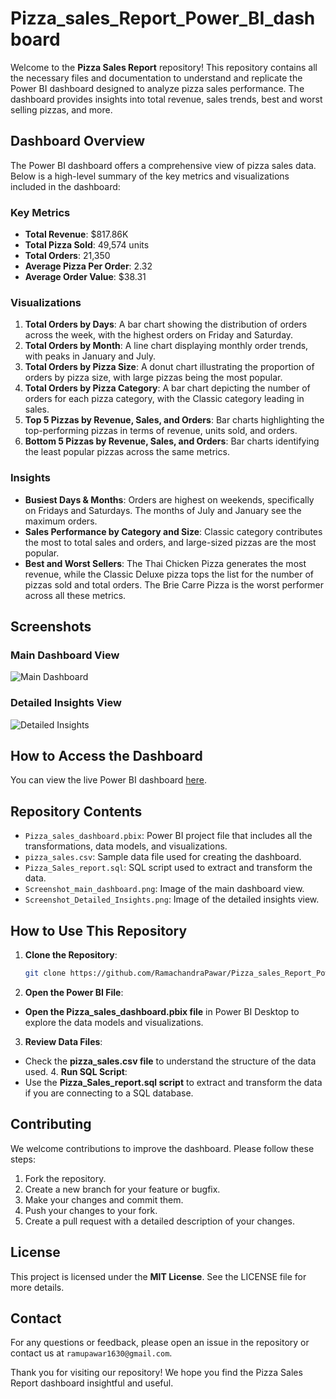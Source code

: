 # Pizza_sales_Report_Power_BI_dashboard

Welcome to the **Pizza Sales Report** repository! This repository contains all the necessary files and documentation to understand and replicate the Power BI dashboard designed to analyze pizza sales performance. The dashboard provides insights into total revenue, sales trends, best and worst selling pizzas, and more. 

## Dashboard Overview

The Power BI dashboard offers a comprehensive view of pizza sales data. Below is a high-level summary of the key metrics and visualizations included in the dashboard:

### Key Metrics
- **Total Revenue**: $817.86K
- **Total Pizza Sold**: 49,574 units
- **Total Orders**: 21,350
- **Average Pizza Per Order**: 2.32
- **Average Order Value**: $38.31

### Visualizations
1. **Total Orders by Days**: A bar chart showing the distribution of orders across the week, with the highest orders on Friday and Saturday.
2. **Total Orders by Month**: A line chart displaying monthly order trends, with peaks in January and July.
3. **Total Orders by Pizza Size**: A donut chart illustrating the proportion of orders by pizza size, with large pizzas being the most popular.
4. **Total Orders by Pizza Category**: A bar chart depicting the number of orders for each pizza category, with the Classic category leading in sales.
5. **Top 5 Pizzas by Revenue, Sales, and Orders**: Bar charts highlighting the top-performing pizzas in terms of revenue, units sold, and orders.
6. **Bottom 5 Pizzas by Revenue, Sales, and Orders**: Bar charts identifying the least popular pizzas across the same metrics.

### Insights
- **Busiest Days & Months**: Orders are highest on weekends, specifically on Fridays and Saturdays. The months of July and January see the maximum orders.
- **Sales Performance by Category and Size**: Classic category contributes the most to total sales and orders, and large-sized pizzas are the most popular.
- **Best and Worst Sellers**: The Thai Chicken Pizza generates the most revenue, while the Classic Deluxe pizza tops the list for the number of pizzas sold and total orders. The Brie Carre Pizza is the worst performer across all these metrics.

## Screenshots

### Main Dashboard View
![Main Dashboard](Pizza_sales_Report_Power_BI_dashboard/Screenshot_main_dashboard.png)

### Detailed Insights View
![Detailed Insights](Pizza_sales_Report_Power_BI_dashboard/Screenshot_Detailed_Insights.png)

## How to Access the Dashboard

You can view the live Power BI dashboard [here](https://app.powerbi.com/view?r=eyJrIjoiYTY4Nzg0Y2YtMzk1Ny00MjEwLWFjNzgtZTc2NzE2OTdkYjNjIiwidCI6IjYyNDJkZTIwLTM5YjItNGZmZS1iYWJjLTg0ODJhNTU3OWFjYyJ9).

## Repository Contents

- `Pizza_sales_dashboard.pbix`: Power BI project file that includes all the transformations, data models, and visualizations.
- `pizza_sales.csv`: Sample data file used for creating the dashboard.
- `Pizza_Sales_report.sql`: SQL script used to extract and transform the data.
- `Screenshot_main_dashboard.png`: Image of the main dashboard view.
- `Screenshot_Detailed_Insights.png`: Image of the detailed insights view.

## How to Use This Repository

1. **Clone the Repository**: 
   ```sh
   git clone https://github.com/RamachandraPawar/Pizza_sales_Report_Power_BI_dashboard.git
2. **Open the Power BI File**:
- **Open the Pizza_sales_dashboard.pbix file** in Power BI Desktop to explore the data models and visualizations.
3. **Review Data Files**: 
- Check the **pizza_sales.csv file** to understand the structure of the data used.
  4. **Run SQL Script**: 
- Use the **Pizza_Sales_report.sql script** to extract and transform the data if you are connecting to a SQL database.

## Contributing
We welcome contributions to improve the dashboard. Please follow these steps:

1. Fork the repository.
2. Create a new branch for your feature or bugfix.
3. Make your changes and commit them.
4. Push your changes to your fork.
5. Create a pull request with a detailed description of your changes.

## License
This project is licensed under the **MIT License**. See the LICENSE file for more details.

## Contact
For any questions or feedback, please open an issue in the repository or contact us at `ramupawar1630@gmail.com`.

Thank you for visiting our repository! We hope you find the Pizza Sales Report dashboard insightful and useful.

